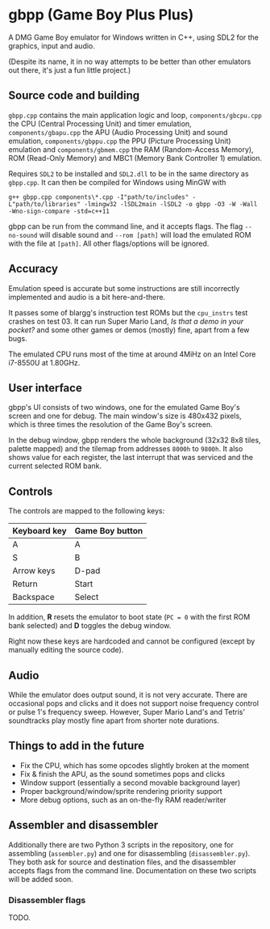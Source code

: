 # gbpp (Game Boy Plus Plus)

A DMG Game Boy emulator for Windows written in C++, using SDL2 for the graphics, input and audio.

(Despite its name, it in no way attempts to be better than other emulators out there, it's just a fun little project.)

## Source code and building

`gbpp.cpp` contains the main application logic and loop, `components/gbcpu.cpp` the CPU (Central Processing Unit) and timer emulation, `components/gbapu.cpp` the APU (Audio Processing Unit) and sound emulation, `components/gbppu.cpp` the PPU (Picture Processing Unit) emulation and `components/gbmem.cpp` the RAM (Random-Access Memory), ROM (Read-Only Memory) and MBC1 (Memory Bank Controller 1) emulation.

Requires `SDL2` to be installed and `SDL2.dll` to be in the same directory as `gbpp.cpp`. It can then be compiled for Windows using MinGW with
```
g++ gbpp.cpp components\*.cpp -I"path/to/includes" -L"path/to/libraries" -lmingw32 -lSDL2main -lSDL2 -o gbpp -O3 -W -Wall -Wno-sign-compare -std=c++11
```

gbpp can be run from the command line, and it accepts flags. The flag `--no-sound` will disable sound and `--rom [path]` will load the emulated ROM with the file at `[path]`. All other flags/options will be ignored.

## Accuracy

Emulation speed is accurate but some instructions are still incorrectly implemented and audio is a bit here-and-there.

It passes some of blargg's instruction test ROMs but the `cpu_instrs` test crashes on test 03. It can run Super Mario Land, _Is that a demo in your pocket?_ and some other games or demos (mostly) fine, apart from a few bugs.

The emulated CPU runs most of the time at around 4MiHz on an Intel Core i7-8550U at 1.80GHz.

## User interface

gbpp's UI consists of two windows, one for the emulated Game Boy's screen and one for debug. The main window's size is 480x432 pixels, which is three times the resolution of the Game Boy's screen.

In the debug window, gbpp renders the whole background (32x32 8x8 tiles, palette mapped) and the tilemap from addresses `8000h` to `9800h`. It also shows value for each register, the last interrupt that was serviced and the current selected ROM bank.

## Controls

The controls are mapped to the following keys:

| Keyboard key    | Game Boy button |
| --------------- | --------------- |
| A               | A               |
| S               | B               |
| Arrow keys      | D-pad           |
| Return          | Start           |
| Backspace       | Select          |

In addition, **R** resets the emulator to boot state (`PC = 0` with the first ROM bank selected) and **D** toggles the debug window.

Right now these keys are hardcoded and cannot be configured (except by manually editing the source code).

## Audio

While the emulator does output sound, it is not very accurate. There are occasional pops and clicks and it does not support noise frequency control or pulse 1's frequency sweep. However, Super Mario Land's and Tetris' soundtracks play mostly fine apart from shorter note durations.

## Things to add in the future

* Fix the CPU, which has some opcodes slightly broken at the moment
* Fix & finish the APU, as the sound sometimes pops and clicks
* Window support (essentially a second movable background layer)
* Proper background/window/sprite rendering priority support
* More debug options, such as an on-the-fly RAM reader/writer

## Assembler and disassembler

Additionally there are two Python 3 scripts in the repository, one for assembling (`assembler.py`) and one for disassembling (`disassembler.py`). They both ask for source and destination files, and the disassembler accepts flags from the command line. Documentation on these two scripts will be added soon.

### Disassembler flags

TODO.
